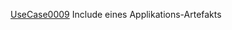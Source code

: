 [UseCase0009](https://github.com/DomainDrivenArchitecture/ddaRequirement/blob/master/de/requirements/UseCase0009.md)  Include eines Applikations-Artefakts